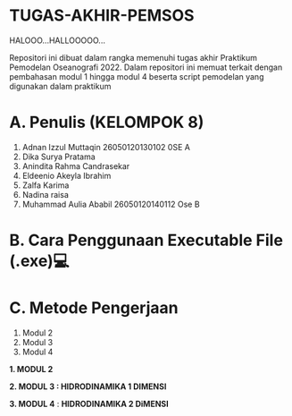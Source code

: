 # TUGAS-AKHIR-PEMSOS
HALOOO...HALLOOOOO...

Repositori ini dibuat dalam rangka memenuhi tugas akhir Praktikum Pemodelan Oseanografi 2022. Dalam repositori ini memuat terkait dengan pembahasan modul 1 hingga modul 4 beserta script pemodelan yang digunakan dalam praktikum


# A. Penulis (KELOMPOK 8)
1. Adnan Izzul Muttaqin    26050120130102 0SE A
2. Dika Surya Pratama
3. Anindita Rahma Candrasekar
4. Eldeenio Akeyla Ibrahim
5. Zalfa Karima
6. Nadina raisa
7. Muhammad Aulia Ababil 26050120140112 Ose B

# **B. Cara Penggunaan Executable File (.exe)💻**

# **C. Metode Pengerjaan**
1. Modul 2
2. Modul 3
3. Modul 4

**1. MODUL 2**

**2. MODUL 3 : HIDRODINAMIKA 1 DIMENSI**


**3. MODUL 4** : **HIDRODINAMIKA 2 DiMENSI**

